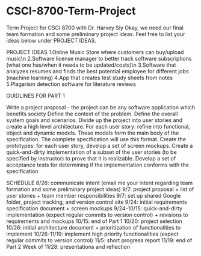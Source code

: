 # CSCI-8700-Term-Project
Term Project for CSCI 8700 with Dr. Harvey Siy
Okay, we need our final team formation and some preliminary project ideas.  Feel free to list your ideas below under PROJECT IDEAS.

PROJECT IDEAS
1.Online Music Store where customers can buy/upload music\n
2.Software license manager to better track software subscriptions (what one has/when it needs to be updated/costs)\n
3.Software that analyzes resumes and finds the best potential employee for different jobs (machine learning)
4.App that creates test study sheets from notes
5.Plagarism detection software for literature reviews

GUIDLINES FOR PART 1

Write a project proposal - the project can be any software application which benefits society
Define the context of the problem.
Define the overall system goals and scenarios.
Divide up the project into user stories and create a high level architecture. For each user story: refine into functional, object and dynamic models.
These models form the main body of the specification. The complete specification will use this format.
Create the prototypes: for each user story, develop a set of screen mockups.
Create a quick-and-dirty implementation of a subset of the user stories (to be specified by instructor) to prove that it is realizable.
Develop a set of acceptance tests for determining if the implementation conforms with the specification

SCHEDULE
8/26: communicate intent (email me your intent regarding team formation and some preliminary project ideas)
9/7: project proposal + list of user stories + team member responsibilities
9/7: set up shared Google folder, project tracking, and version control site
9/24: initial requirements specification document + screen mockups
9/24-10/15: quick-and-dirty implementation (expect regular commits to version control) + revisions to requirements and mockups
10/15: end of Part 1
10/20: project selection
10/26: initial architecture document + prioritization of functionalities to implement
10/26-11/19: implement high priority functionalities (expect regular commits to version control)
11/5: short progress report
11/19: end of Part 2
Week of 11/28: presentations and reflection
